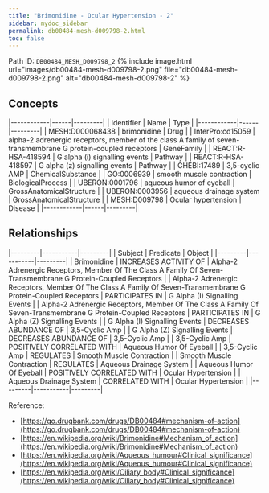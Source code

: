 ```yaml
---
title: "Brimonidine - Ocular Hypertension - 2"
sidebar: mydoc_sidebar
permalink: db00484-mesh-d009798-2.html
toc: false 
---
```



Path ID: `DB00484_MESH_D009798_2`
{% include image.html url="images/db00484-mesh-d009798-2.png" file="db00484-mesh-d009798-2.png" alt="db00484-mesh-d009798-2" %}

## Concepts

|------------|------|---------|
| Identifier | Name | Type    |
|------------|------|---------|
| MESH:D000068438 | brimonidine | Drug |
| InterPro:cd15059 | alpha-2 adrenergic receptors, member of the class A family of seven-transmembrane G protein-coupled receptors | GeneFamily |
| REACT:R-HSA-418594 | G alpha (i) signalling events | Pathway |
| REACT:R-HSA-418597 | G alpha (z) signalling events | Pathway |
| CHEBI:17489 | 3,5-cyclic AMP | ChemicalSubstance |
| GO:0006939 | smooth muscle contraction | BiologicalProcess |
| UBERON:0001796 | aqueous humor of eyeball | GrossAnatomicalStructure |
| UBERON:0003956 | aqueous drainage system | GrossAnatomicalStructure |
| MESH:D009798 | Ocular hypertension | Disease |
|------------|------|---------|

## Relationships

|---------|-----------|---------|
| Subject | Predicate | Object  |
|---------|-----------|---------|
| Brimonidine | INCREASES ACTIVITY OF | Alpha-2 Adrenergic Receptors, Member Of The Class A Family Of Seven-Transmembrane G Protein-Coupled Receptors |
| Alpha-2 Adrenergic Receptors, Member Of The Class A Family Of Seven-Transmembrane G Protein-Coupled Receptors | PARTICIPATES IN | G Alpha (I) Signalling Events |
| Alpha-2 Adrenergic Receptors, Member Of The Class A Family Of Seven-Transmembrane G Protein-Coupled Receptors | PARTICIPATES IN | G Alpha (Z) Signalling Events |
| G Alpha (I) Signalling Events | DECREASES ABUNDANCE OF | 3,5-Cyclic Amp |
| G Alpha (Z) Signalling Events | DECREASES ABUNDANCE OF | 3,5-Cyclic Amp |
| 3,5-Cyclic Amp | POSITIVELY CORRELATED WITH | Aqueous Humor Of Eyeball |
| 3,5-Cyclic Amp | REGULATES | Smooth Muscle Contraction |
| Smooth Muscle Contraction | REGULATES | Aqueous Drainage System |
| Aqueous Humor Of Eyeball | POSITIVELY CORRELATED WITH | Ocular Hypertension |
| Aqueous Drainage System | CORRELATED WITH | Ocular Hypertension |
|---------|-----------|---------|

Reference: 
  - [https://go.drugbank.com/drugs/DB00484#mechanism-of-action](https://go.drugbank.com/drugs/DB00484#mechanism-of-action)
  - [https://en.wikipedia.org/wiki/Brimonidine#Mechanism_of_action](https://en.wikipedia.org/wiki/Brimonidine#Mechanism_of_action)
  - [https://en.wikipedia.org/wiki/Aqueous_humour#Clinical_significance](https://en.wikipedia.org/wiki/Aqueous_humour#Clinical_significance)
  - [https://en.wikipedia.org/wiki/Ciliary_body#Clinical_significance](https://en.wikipedia.org/wiki/Ciliary_body#Clinical_significance)
